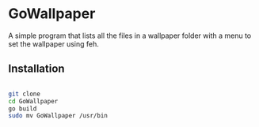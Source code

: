 # GoWallpaper

A simple program that lists all the files in a wallpaper folder with a menu to set the wallpaper using feh.


## Installation

```bash

git clone
cd GoWallpaper
go build
sudo mv GoWallpaper /usr/bin

```


